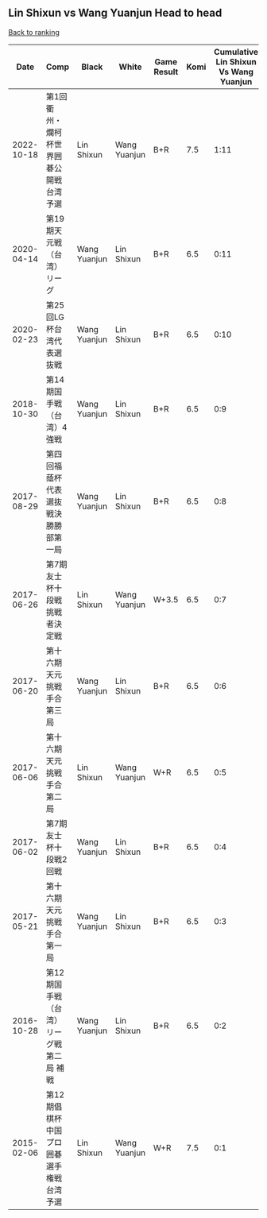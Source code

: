 ## Lin Shixun vs Wang Yuanjun Head to head

[Back to ranking](../../index.md)




| **Date** | **Comp** | **Black** | **White** | **Game Result** | **Komi** | **Cumulative Lin Shixun Vs Wang Yuanjun** | **Lin Shixun Streak** | **Wang Yuanjun Streak** | 
| --- | --- | --- | --- | --- | --- | --- | --- | --- |
| 2022-10-18 | 第1回衢州・爛柯杯世界囲碁公開戦台湾予選 | Lin Shixun | Wang Yuanjun | B+R | 7.5 | 1:11 | 1 | 0 | 
| 2020-04-14 | 第19期天元戦（台湾）リーグ | Wang Yuanjun | Lin Shixun | B+R | 6.5 | 0:11 | 0 | 11 | 
| 2020-02-23 | 第25回LG杯台湾代表選抜戦 | Wang Yuanjun | Lin Shixun | B+R | 6.5 | 0:10 | 0 | 10 | 
| 2018-10-30 | 第14期国手戦（台湾）4強戦 | Wang Yuanjun | Lin Shixun | B+R | 6.5 | 0:9 | 0 | 9 | 
| 2017-08-29 | 第四回福蔭杯代表選抜戦決勝勝部第一局 | Wang Yuanjun | Lin Shixun | B+R | 6.5 | 0:8 | 0 | 8 | 
| 2017-06-26 | 第7期友士杯十段戦挑戦者決定戦 | Lin Shixun | Wang Yuanjun | W+3.5 | 6.5 | 0:7 | 0 | 7 | 
| 2017-06-20 | 第十六期天元挑戦手合第三局 | Wang Yuanjun | Lin Shixun | B+R | 6.5 | 0:6 | 0 | 6 | 
| 2017-06-06 | 第十六期天元挑戦手合第二局 | Lin Shixun | Wang Yuanjun | W+R | 6.5 | 0:5 | 0 | 5 | 
| 2017-06-02 | 第7期友士杯十段戦2回戦 | Wang Yuanjun | Lin Shixun | B+R | 6.5 | 0:4 | 0 | 4 | 
| 2017-05-21 | 第十六期天元挑戦手合第一局 | Wang Yuanjun | Lin Shixun | B+R | 6.5 | 0:3 | 0 | 3 | 
| 2016-10-28 | 第12期国手戦（台湾）リーグ戦第二局 補戦 | Wang Yuanjun | Lin Shixun | B+R | 6.5 | 0:2 | 0 | 2 | 
| 2015-02-06 | 第12期倡棋杯中国プロ囲碁選手権戦台湾予選 | Lin Shixun | Wang Yuanjun | W+R | 7.5 | 0:1 | 0 | 1 |




